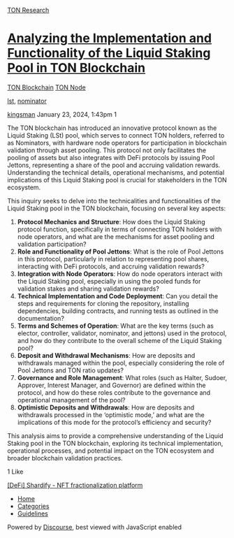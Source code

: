 [TON Research](/)

# [Analyzing the Implementation and Functionality of the Liquid Staking Pool in TON Blockchain](/t/analyzing-the-implementation-and-functionality-of-the-liquid-staking-pool-in-ton-blockchain/36)

[TON Blockchain](/c/ton-blockchain/build-node/21)  [TON Node](/c/ton-blockchain/build-node/21) 

[lst](https://tonresear.ch/tag/lst), [nominator](https://tonresear.ch/tag/nominator)

    

[kingsman](https://tonresear.ch/u/kingsman)  January 23, 2024, 1:43pm  1

The TON blockchain has introduced an innovative protocol known as the Liquid Staking (LSt) pool, which serves to connect TON holders, referred to as Nominators, with hardware node operators for participation in blockchain validation through asset pooling. This protocol not only facilitates the pooling of assets but also integrates with DeFi protocols by issuing Pool Jettons, representing a share of the pool and accruing validation rewards. Understanding the technical details, operational mechanisms, and potential implications of this Liquid Staking pool is crucial for stakeholders in the TON ecosystem.

This inquiry seeks to delve into the technicalities and functionalities of the Liquid Staking pool in the TON blockchain, focusing on several key aspects:

1.  **Protocol Mechanics and Structure**: How does the Liquid Staking protocol function, specifically in terms of connecting TON holders with node operators, and what are the mechanisms for asset pooling and validation participation?
2.  **Role and Functionality of Pool Jettons**: What is the role of Pool Jettons in this protocol, particularly in relation to representing pool shares, interacting with DeFi protocols, and accruing validation rewards?
3.  **Integration with Node Operators**: How do node operators interact with the Liquid Staking pool, especially in using the pooled funds for validation stakes and sharing validation rewards?
4.  **Technical Implementation and Code Deployment**: Can you detail the steps and requirements for cloning the repository, installing dependencies, building contracts, and running tests as outlined in the documentation?
5.  **Terms and Schemes of Operation**: What are the key terms (such as elector, controller, validator, nominator, and jettons) used in the protocol, and how do they contribute to the overall scheme of the Liquid Staking pool?
6.  **Deposit and Withdrawal Mechanisms**: How are deposits and withdrawals managed within the pool, especially considering the role of Pool Jettons and TON ratio updates?
7.  **Governance and Role Management**: What roles (such as Halter, Sudoer, Approver, Interest Manager, and Governor) are defined within the protocol, and how do these roles contribute to the governance and operational management of the pool?
8.  **Optimistic Deposits and Withdrawals**: How are deposits and withdrawals processed in the ‘optimistic mode,’ and what are the implications of this mode for the protocol’s efficiency and security?

This analysis aims to provide a comprehensive understanding of the Liquid Staking pool in the TON blockchain, exploring its technical implementation, operational processes, and potential impact on the TON ecosystem and broader blockchain validation practices.

  1 Like

[\[DeFi\] Shardify - NFT fractionalization platform](https://tonresear.ch/t/shardify-nft-fractionalization-platform/9327/11) 

*   [Home](/)
*   [Categories](/categories)
*   [Guidelines](/guidelines)

Powered by [Discourse](https://www.discourse.org), best viewed with JavaScript enabled